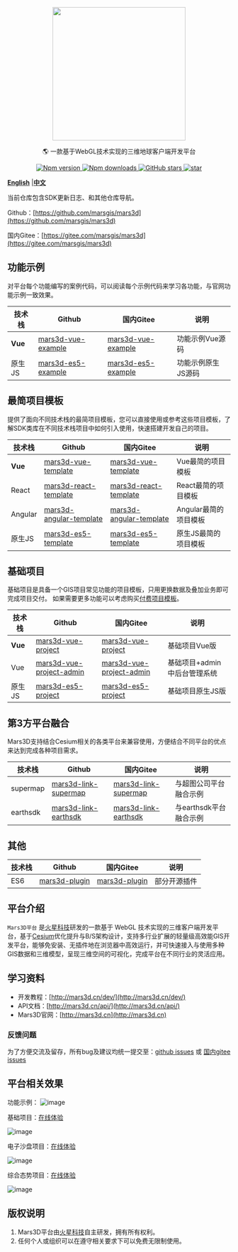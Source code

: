  
<p align="center">
<img src="https://muyao1987.gitee.io/cdn/mars3d.cn/logo.png" width="300px" />
</p>

<p align="center">🌎 一款基于WebGL技术实现的三维地球客户端开发平台</p>

<p align="center">
<a target="_black" href="https://www.npmjs.com/package/mars3d">
<img alt="Npm version" src="https://img.shields.io/npm/v/mars3d.svg?style=flat&logo=npm&label=version"/>
</a>
<a target="_black" href="https://www.npmjs.com/package/mars3d">
<img alt="Npm downloads" src="https://img.shields.io/npm/dt/mars3d?style=flat&logo=npm">
</a>
<a target="_black" href="https://github.com/marsgis/mars3d">
<img alt="GitHub stars" src="https://img.shields.io/github/stars/marsgis/mars3d?style=flat&logo=github">
</a> 
<a href='https://gitee.com/marsgis/mars3d/stargazers'><img src='https://gitee.com/marsgis/mars3d/badge/star.svg?theme=dark' alt='star'></img></a>

</p>

[**English**](./README_EN.md) |[**中文**](./README.md) 


当前仓库包含SDK更新日志、和其他仓库导航。


Github：[https://github.com/marsgis/mars3d](https://github.com/marsgis/mars3d)

国内Gitee：[https://gitee.com/marsgis/mars3d](https://gitee.com/marsgis/mars3d)  
 


## 功能示例
 对平台每个功能编写的案例代码，可以阅读每个示例代码来学习各功能，与官网功能示例一致效果。

| 技术栈 | Github | 国内Gitee  |   说明  | 
| ----|----  | ----| ----  |
|**Vue** |[mars3d-vue-example](https://github.com/marsgis/mars3d-vue-example) |[mars3d-vue-example](https://gitee.com/marsgis/mars3d-vue-example)  | 功能示例Vue源码 |  
|原生JS |[mars3d-es5-example](https://github.com/marsgis/mars3d-es5-example) |[mars3d-es5-example](https://gitee.com/marsgis/mars3d-es5-example)  | 功能示例原生JS源码 |  


##  最简项目模板
 提供了面向不同技术栈的最简项目模板，您可以直接使用或参考这些项目模板，了解SDK类库在不同技术栈项目中如何引入使用，快速搭建开发自己的项目。 


| 技术栈 | Github | 国内Gitee  |   说明  | 
|  ----|----  | ----| ----  |
|**Vue** | [mars3d-vue-template](https://github.com/marsgis/mars3d-vue-template) |[mars3d-vue-template](https://gitee.com/marsgis/mars3d-vue-template)  | Vue最简的项目模板  |  
|React | [mars3d-react-template](https://github.com/marsgis/mars3d-react-template) |[mars3d-react-template](https://gitee.com/marsgis/mars3d-react-template)  | React最简的项目模板  |  
|Angular | [mars3d-angular-template](https://github.com/marsgis/mars3d-angular-template) |[mars3d-angular-template](https://gitee.com/marsgis/mars3d-angular-template)  | Angular最简的项目模板  |  
|原生JS | [mars3d-es5-template](https://github.com/marsgis/mars3d-es5-template) |[mars3d-es5-template](https://gitee.com/marsgis/mars3d-es5-template)  | 原生JS最简的项目模板  |  



## 基础项目
基础项目是具备一个GIS项目常见功能的项目模板，只用更换数据及叠加业务即可完成项目交付。
如果需要更多功能可以考虑购买[付费项目模板](http://mars3d.cn/template.html)。

|技术栈 | Github | 国内Gitee  |   说明  | 
|----|----  | ----| ----  |
|**Vue** | [mars3d-vue-project](https://github.com/marsgis/mars3d-vue-project) |[mars3d-vue-project](https://gitee.com/marsgis/mars3d-vue-project)  | 基础项目Vue版  | 
|Vue | [mars3d-vue-project-admin](https://github.com/marsgis/mars3d-vue-project-admin) |[mars3d-vue-project-admin](https://gitee.com/marsgis/mars3d-vue-project-admin)  | 基础项目+admin中后台管理系统  | 
|原生JS | [mars3d-es5-project](https://github.com/marsgis/mars3d-es5-project) |[mars3d-es5-project](https://gitee.com/marsgis/mars3d-es5-project)  | 基础项目原生JS版 |   


 
  
## 第3方平台融合
Mars3D支持结合Cesium相关的各类平台来兼容使用，方便结合不同平台的优点来达到完成各种项目需求。

|技术栈 | Github | 国内Gitee  |   说明  | 
 |----|----  | ----| ----  |
|supermap | [mars3d-link-supermap](https://github.com/marsgis/mars3d-link-supermap) |[mars3d-link-supermap](https://gitee.com/marsgis/mars3d-link-supermap)  | 与超图公司平台融合示例 | 
|earthsdk | [mars3d-link-earthsdk](https://github.com/marsgis/mars3d-link-earthsdk) |[mars3d-link-earthsdk](https://gitee.com/marsgis/mars3d-link-earthsdk)  | 与earthsdk平台融合示例  | 



## 其他

|技术栈 | Github | 国内Gitee  |   说明  | 
|----|----  | ----| ----  |
|ES6 | [mars3d-plugin](https://github.com/marsgis/mars3d-plugin) |[mars3d-plugin](https://gitee.com/marsgis/mars3d-plugin)  | 部分开源插件  |  
 




 
## 平台介绍
 
 `Mars3D平台` 是[火星科技](http://marsgis.cn/)研发的一款基于 WebGL 技术实现的三维客户端开发平台，基于[Cesium](https://cesium.com/cesiumjs/)优化提升与B/S架构设计，支持多行业扩展的轻量级高效能GIS开发平台，能够免安装、无插件地在浏览器中高效运行，并可快速接入与使用多种GIS数据和三维模型，呈现三维空间的可视化，完成平台在不同行业的灵活应用。

## 学习资料

- 开发教程：[http://mars3d.cn/dev/](http://mars3d.cn/dev/)  
- API文档：[http://mars3d.cn/api/](http://mars3d.cn/api/)  
- Mars3D官网：[http://mars3d.cn](http://mars3d.cn)  


### 反馈问题
 为了方便交流及留存，所有bug及建议均统一提交至：[github issues](https://github.com/marsgis/mars3d/issues)  或 
 [国内gitee issues](https://gitee.com/marsgis/mars3d/issues)
 

## 平台相关效果  
 功能示例：
 ![image](https://muyao1987.gitee.io/cdn/mars3d.cn/xm/example/1.jpg)
 
 基础项目：[在线体验](http://mars3d.cn/project/jcxm/index.html)

 ![image](https://muyao1987.gitee.io/cdn/mars3d.cn/xm/jcxm/1.jpg)
 
 电子沙盘项目：[在线体验](http://mars3d.cn/project/dzsp/login.html)

 ![image](https://muyao1987.gitee.io/cdn/mars3d.cn/xm/dzsp/1.jpg)
 
 综合态势项目：[在线体验](http://mars3d.cn/project/zhts/index.html)

 ![image](https://muyao1987.gitee.io/cdn/mars3d.cn/xm/zhts/1.jpg)



## 版权说明
1. Mars3D平台由[火星科技](http://marsgis.cn/)自主研发，拥有所有权利。
2. 任何个人或组织可以在遵守相关要求下可以免费无限制使用。

